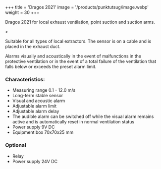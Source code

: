 +++
title = 'Dragos 2021'
image = '/products/punktutsug/image.webp'
weight = 30
+++

Dragos 2021 for local exhaust ventilation, point suction and suction arms.

<!--more-->>

Suitable for all types of local extractors. The sensor is on a cable and is placed in the exhaust duct.

Alarms visually and acoustically in the event of malfunctions in the protective ventilation or in the event of a total failure of the ventilation that falls below or exceeds the preset alarm limit.

### Characteristics:

- Measuring range 0.1 - 12.0 m/s
- Long-term stable sensor
- Visual and acoustic alarm
- Adjustable alarm limit
- Adjustable alarm delay
- The audible alarm can be switched off while the visual alarm remains active and is automatically reset in normal ventilation status
- Power supply 9V DC
- Equipment box 70x70x25 mm

### Optional

- Relay
- Power supply 24V DC
